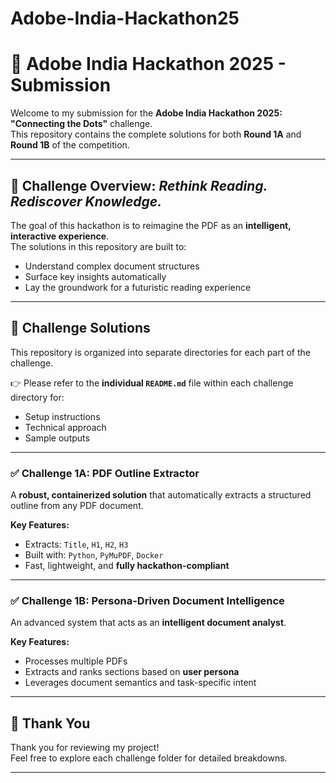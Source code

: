 # Adobe-India-Hackathon25
# 🎯 Adobe India Hackathon 2025 - Submission

Welcome to my submission for the **Adobe India Hackathon 2025: "Connecting the Dots"** challenge.  
This repository contains the complete solutions for both **Round 1A** and **Round 1B** of the competition.

---

## 🧠 Challenge Overview: *Rethink Reading. Rediscover Knowledge.*

The goal of this hackathon is to reimagine the PDF as an **intelligent, interactive experience**.  
The solutions in this repository are built to:
- Understand complex document structures
- Surface key insights automatically
- Lay the groundwork for a futuristic reading experience

---

## 📂 Challenge Solutions

This repository is organized into separate directories for each part of the challenge.

👉 Please refer to the **individual `README.md`** file within each challenge directory for:
- Setup instructions
- Technical approach
- Sample outputs

---

### ✅ Challenge 1A: PDF Outline Extractor

A **robust, containerized solution** that automatically extracts a structured outline from any PDF document.

**Key Features:**
- Extracts: `Title`, `H1`, `H2`, `H3`
- Built with: `Python`, `PyMuPDF`, `Docker`
- Fast, lightweight, and **fully hackathon-compliant**

---

### ✅ Challenge 1B: Persona-Driven Document Intelligence

An advanced system that acts as an **intelligent document analyst**.

**Key Features:**
- Processes multiple PDFs
- Extracts and ranks sections based on **user persona**
- Leverages document semantics and task-specific intent

---

## 🙏 Thank You

Thank you for reviewing my project!  
Feel free to explore each challenge folder for detailed breakdowns.

---
